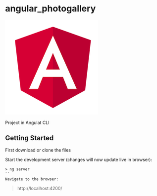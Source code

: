 # angular_photogallery


![](/angular_image.png)

Project in Angulat CLI

## Getting Started

First download or clone the files

Start the development server (changes will now update live in browser):
```
> ng server
``
Navigate to the browser:
```
> http://localhost:4200/
```

